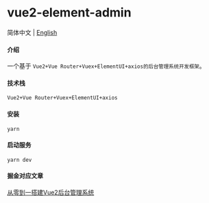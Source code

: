 # vue2-element-admin

简体中文 | [English](./README.en.md)

#### 介绍
一个基于 `Vue2+Vue Router+Vuex+ElementUI+axios的后台管理系统开发框架`。

#### 技术栈
`Vue2+Vue Router+Vuex+ElementUI+axios`

#### 安装
```shell
yarn
```
#### 启动服务
```shell
yarn dev
```

#### 掘金对应文章

[从零到一搭建Vue2后台管理系统](https://juejin.cn/post/7015537495945248804)
